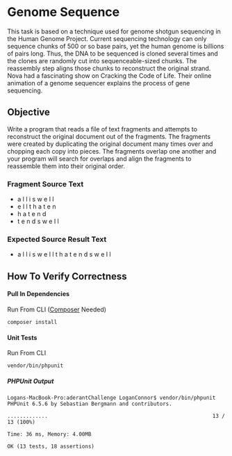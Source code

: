 # Genome Sequence

This task is based on a technique used for genome shotgun sequencing in the Human Genome
Project. Current sequencing technology can only sequence chunks of 500 or so base pairs, yet the
human genome is billions of pairs long. Thus, the DNA to be sequenced is cloned several times and
the clones are randomly cut into sequenceable-sized chunks. The reassembly step aligns those
chunks to reconstruct the original strand. Nova had a fascinating show on Cracking the Code of Life.
Their online animation of a genome sequencer explains the process of gene sequencing.

## Objective

Write a program that reads a file of text fragments and attempts to reconstruct the original document
out of the fragments. The fragments were created by duplicating the original document many times
over and chopping each copy into pieces. The fragments overlap one another and your program will
search for overlaps and align the fragments to reassemble them into their original order.

### Fragment Source Text
* a l l i s w e l l
* e l l t h a t e n
* h a t e n d
* t e n d s w e l l

### Expected Source Result Text
* a l l i s w e l l t h a t e n d s w e l l

## How To Verify Correctness

#### Pull In Dependencies

Run From CLI ([Composer](https://getcomposer.org/download/) Needed)

```
composer install
``` 

#### Unit Tests

Run From CLI

```
vendor/bin/phpunit
``` 

##### PHPUnit Output

```
Logans-MacBook-Pro:aderantChallenge LoganConnor$ vendor/bin/phpunit
PHPUnit 6.5.6 by Sebastian Bergmann and contributors.

.............                                                     13 / 13 (100%)

Time: 36 ms, Memory: 4.00MB

OK (13 tests, 18 assertions)
```